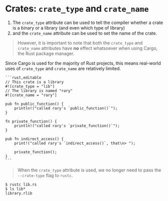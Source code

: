# Crates: `crate_type` and `crate_name`

1. The `crate_type` attribute can be used to tell the compiler whether a crate is
   a binary or a library (and even which type of library)
2. and the `crate_name` attribute can be used to set the name of the crate.

> However, it is important to note that both the `crate_type` and `crate_name`
> attributes have **no** effect whatsoever when using Cargo, the Rust package
> manager.

Since Cargo is used for the majority of Rust projects, this means
real-world uses of `crate_type` and `crate_name` are relatively limited.

~~~admonish tip title="uses of *crate_type* and *crate_name*" collapsible=true
```rust,editable
// This crate is a library
#![crate_type = "lib"]
// The library is named "rary"
#![crate_name = "rary"]

pub fn public_function() {
    println!("called rary's `public_function()`");
}

fn private_function() {
    println!("called rary's `private_function()`");
}

pub fn indirect_access() {
    print!("called rary's `indirect_access()`, that\n> ");

    private_function();
}
```
~~~

> When the `crate_type` attribute is used, we no longer need to pass the
`--crate-type` flag to `rustc`.

```shell
$ rustc lib.rs
$ ls lib*
library.rlib
```
